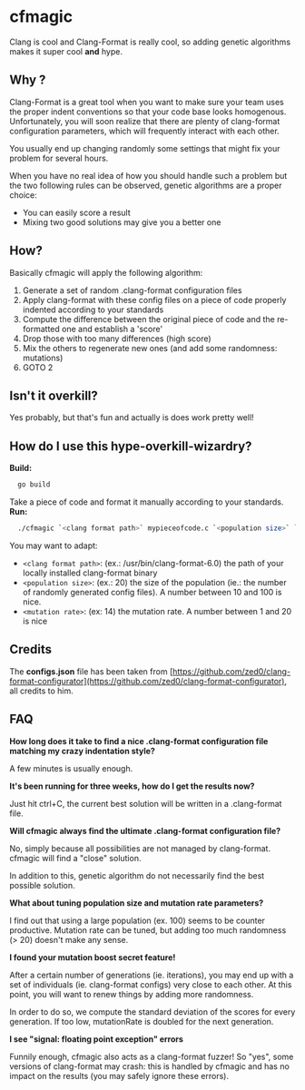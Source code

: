 # cfmagic

Clang is cool and Clang-Format is really cool, so adding genetic algorithms makes it super cool __and__ hype.

## Why ?

Clang-Format is a great tool when you want to make sure your team uses the proper indent conventions so that your code base looks homogenous.
Unfortunately, you will soon realize that there are plenty of clang-format configuration parameters, which will frequently interact with each other.

You usually end up changing randomly some settings that might fix your problem for several hours.

When you have no real idea of how you should handle such a problem but the two following rules can be observed, genetic algorithms are a proper choice:

  - You can easily score a result
  - Mixing two good solutions may give you a better one


## How?

Basically cfmagic will apply the following algorithm:

  1. Generate a set of random .clang-format configuration files
  2. Apply clang-format with these config files on a piece of code properly indented according to your standards
  3. Compute the difference between the original piece of code and the re-formatted one and establish a 'score'
  4. Drop those with too many differences (high score)
  5. Mix the others to regenerate new ones (and add some randomness: mutations)
  6. GOTO 2


## Isn't it overkill?

Yes probably, but that's fun and actually is does work pretty well!

## How do I use this hype-overkill-wizardry?

__Build:__

```bash
  go build
```

Take a piece of code and format it manually according to your standards.
__Run:__

```bash
  ./cfmagic `<clang format path>` mypieceofcode.c `<population size>` `<mutation rate>`
```

You may want to adapt:

  - `<clang format path>`: (ex.: /usr/bin/clang-format-6.0) the path of your locally installed clang-format binary
  - `<population size>`: (ex.: 20) the size of the population (ie.: the number of randomly generated config files). A number between 10 and 100 is nice.
  - `<mutation rate>`: (ex: 14) the mutation rate. A number between 1 and 20 is nice

## Credits

The __configs.json__ file has been taken from [https://github.com/zed0/clang-format-configurator](https://github.com/zed0/clang-format-configurator), all credits to him.

## FAQ

__How long does it take to find a nice .clang-format configuration file matching my crazy indentation style?__

A few minutes is usually enough.

__It's been running for three weeks, how do I get the results now?__

Just hit ctrl+C, the current best solution will be written in a .clang-format file.

__Will cfmagic always find the ultimate .clang-format configuration file?__

No, simply because all possibilities are not managed by clang-format. cfmagic will find a "close" solution.

In addition to this, genetic algorithm do not necessarily find the best possible solution.

__What about tuning population size and mutation rate parameters?__

I find out that using a large population (ex. 100) seems to be counter productive.
Mutation rate can be tuned, but adding too much randomness (> 20) doesn't make any sense.

__I found your mutation boost secret feature!__

After a certain number of generations (ie. iterations), you may end up with a set of individuals (ie. clang-format configs) very close to each other.
At this point, you will want to renew things by adding more randomness.

In order to do so, we compute the standard deviation of the scores for every generation. If too low, mutationRate is doubled for the next generation.

__I see "signal: floating point exception" errors__

Funnily enough, cfmagic also acts as a clang-format fuzzer!
So "yes", some versions of clang-format may crash: this is handled by cfmagic and has no impact on the results (you may safely ignore these errors).

